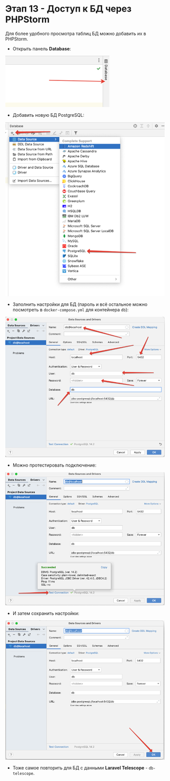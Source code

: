 # Этап 13 - Доступ к БД через PHPStorm

Для более удобного просмотра таблиц БД можно добавить их в PHPStorm.

- Открыть панель **Database**:

![](img/01.png)

- Добавить новую БД PostgreSQL:

![](img/02.png)

- Заполнить настройки для БД (пароль и всё остальное можно посмотреть в `docker-compose.yml` для контейнера `db`):

![](img/03.png)

- Можно протестировать подключение:

![](img/04.png)

- И затем сохранить настройки:

![](img/05.png)

- Тоже самое повторить для БД с данными **Laravel Telescope** - `db-telescope`.
